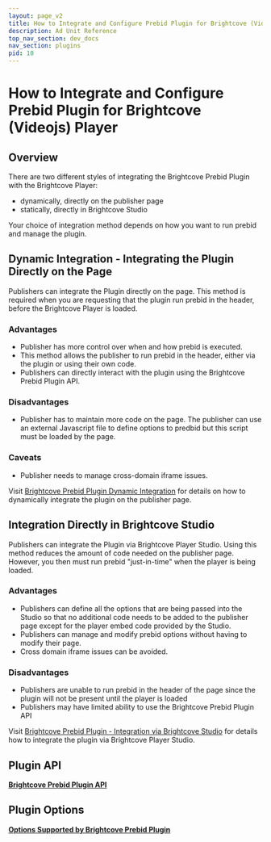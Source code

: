 ```yaml
---
layout: page_v2
title: How to Integrate and Configure Prebid Plugin for Brightcove (Videojs) Player
description: Ad Unit Reference
top_nav_section: dev_docs
nav_section: plugins
pid: 10
---
```




# How to Integrate and Configure Prebid Plugin for Brightcove (Videojs) Player

## Overview

There are two different styles of integrating the Brightcove Prebid Plugin with the Brightcove Player:

- dynamically, directly on the publisher page
- statically, directly in Brightcove Studio

Your choice of integration method depends on how you want to run prebid and manage the plugin.

## Dynamic Integration - Integrating the Plugin Directly on the Page

Publishers can integrate the Plugin directly on the page.  This method is required when you are requesting that the plugin run prebid in the header, before the Brightcove Player is loaded.

### Advantages

- Publisher has more control over when and how prebid is executed.
- This method allows the publisher to run prebid in the header, either via the plugin or using their own code.
- Publishers can directly interact with the plugin using the Brightcove Prebid Plugin API.

### Disadvantages

- Publisher has to maintain more code on the page.  The publisher can use an external Javascript file to define options to predbid but this script must be loaded by the page.

### Caveats

- Publisher needs to manage cross-domain iframe issues.

Visit [Brightcove Prebid Plugin Dynamic Integration]({{site.baseurl}}/dev-docs/plugins/bc/bc-prebid-plugin-integration-dynamic.html) for details on how to dynamically integrate the plugin on the publisher page.

## Integration Directly in Brightcove Studio

Publishers can integrate the Plugin via Brightcove Player Studio.  Using this method reduces the amount of code needed on the publisher page.  However, you then must run prebid "just-in-time" when the player is being loaded.

### Advantages

- Publishers can define all the options that are being passed into the Studio so that no additional code needs to be added to the publisher page except for the player embed code provided by the Studio.
- Publishers can manage and modify prebid options without having to modify their page.
- Cross domain iframe issues can be avoided.

### Disadvantages

- Publishers are unable to run prebid in the header of the page since the plugin will not be present until the player is loaded
- Publishers may have limited ability to use the Brightcove Prebid Plugin API

Visit [Brightcove Prebid Plugin - Integration via Brightcove Studio]({{site.baseurl}}/dev-docs/plugins/bc/bc-prebid-plugin-integration-studio.html) for details how to integrate the plugin via Brightcove Player Studio.

## Plugin API

**[Brightcove Prebid Plugin API]({{site.baseurl}}/dev-docs/plugins/bc/bc-prebid-plugin-api.html)**

## Plugin Options

**[Options Supported by Brightcove Prebid Plugin]({{site.baseurl}}/dev-docs/plugins/bc/bc-prebid-plugin-options.html)**


